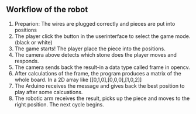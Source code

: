## Workflow of the robot  
1. Preparion: The wires are plugged correctly and pieces are put into positions
2. The player click the button in the userinterface to select the game mode.(black or white)
3. The game starts! The player place the piece into the positions.
4. The camera above detects which stone does the player moves and responds.
5. The camera sends back the result-in a data type called frame in opencv.
6. After calculations of the frame, the program produces a matrix of the whole board. In a 2D array like [[0,1,0],[0,0,0],[1,0,2]]
7. The Arduino receives the message and gives back the best position to play after some calcuations.
8. The robotic arm receives the result, picks up the piece and moves to the right position.
The next cycle begins.
